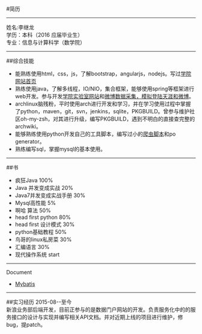 #简历
***  
姓名:李继龙    
学历：本科（2016 应届毕业生）   
专业：信息与计算科学（数学院）
*** 
##综合技能   
- 能熟练使用html，css，js，了解bootstrap，angularjs，nodejs。写过[学院网站首页](https://github.com/Melody12ab/note/blob/master/MathWeb/html/index.html)
- 熟练使用java，了解多线程，IO/NIO，集合框架，能够使用spring等框架进行web开发。参与开发[学院实验室网站](http://202.197.237.29:9292/)和[微博数据采集，模拟登陆天涯和微博](https://github.com/Melody12ab/MySpider)。
- archlinux脑残粉，平时使用arch进行开发和学习，并在学习使用过程中掌握了python，maven，git，svn，jenkins，sqlite，PKGBUILD。曾参与维护社区oh-my-zsh，对其进行升级，编写PKGBUILD，遇到不明白的直接查完整的archwiki。
- 能够熟练使用python开发自己的工具脚本，编写过小的[爬虫脚本](https://github.com/Melody12ab/python_crawler)和po generator。
- 熟练编写sql，掌握mysql的基本使用。

***
##书
- 疯狂Java    100%
- Java 并发变成实战       20%
- Java7并发变成实战手册    30%
- Mysql高性能              5%
- 啊哈 算法                50%
- head first python        80%
- head first 设计模式      30%
- python基础教程           50%
- 鸟哥的linux私房菜        30%
- 汇编语言                 30%
- 现代操作系统             start


***
Document
- [Mybatis](http://mybatis.github.io/mybatis-3/zh/index.html)

***  
##实习经历
2015-08--至今    
新浪业务部后端开发，目前正参与的是数据门户网站的开发。负责服务化中的的服务接口的设计与实现并编写相关API文档。并对近期上线的项目进行维护，修bug，提patch。


